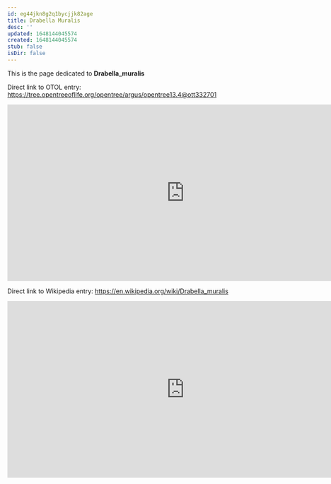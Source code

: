 ```yaml
---
id: eg44jkn8g2q1bycjjk82age
title: Drabella Muralis
desc: ''
updated: 1648144045574
created: 1648144045574
stub: false
isDir: false
---
```

This is the page dedicated to **Drabella_muralis**


Direct link to OTOL entry: https://tree.opentreeoflife.org/opentree/argus/opentree13.4@ott332701



<html>
    <body>
    <iframe src="https://tree.opentreeoflife.org/opentree/argus/opentree13.4@ott332701"
    width="800" height="400" frameborder="0" allowfullscreen> </iframe>
    </body>
</html>
    


Direct link to Wikipedia entry: https://en.wikipedia.org/wiki/Drabella_muralis



<html>
    <body>
    <iframe src="https://en.wikipedia.org/wiki/Drabella_muralis"
    width="800" height="400" frameborder="0" allowfullscreen> </iframe>
    </body>
</html>
    
